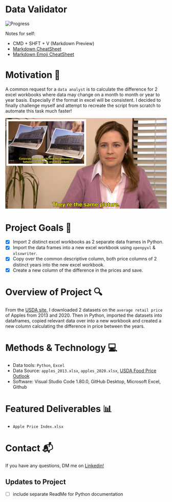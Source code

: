 # Data Validator
![Progress](https://progress-bar.dev/100/?title=progress)

Notes for self: 
* CMD + SHFT + V (Markdown Preview)
* [Markdown CheatSheet]("https://learnxinyminutes.com/docs/markdown/#simple-text-styles")
* [Markdown Emoji CheatSheet]("https://gist.github.com/rxaviers/7360908")

 # Motivation :rocket:
A common request for a `data analyst` is to calculate the difference for 2 excel workbooks where data may change on a month to month or year to year basis. Especially if the format in excel will be consistent. I decided to finally challenge myself and attempt to recreate the script from scratch to automate this task much faster!

![Alt text](image.png)

# Project Goals :dart:
- [x] Import 2 distinct excel workbooks as 2 separate data frames in Python. 
- [x] Import the data frames into a new excel workbook using `openpyxl` & `xlsxwriter`. 
- [x] Copy over the common descriptive column, both price columns of 2 distinct years into the new excel workbook.
- [x] Create a new column of the difference in the prices and save. 

# Overview of Project :mag:
From the [USDA site,]("https://www.ers.usda.gov/data-products/food-price-outlook/food-price-outlook/#Consumer%20Price%20Index") I downloaded 2 datasets on the `average retail price` of Apples from 2013 and 2020. Then in Python, imported the datasets into dataframes, copied relevant data over into a new workbook and created a new column calculating the difference in price between the years. 

# Methods & Technology :computer:
* Data tools: `Python`, `Excel`
* Data Source: `apples_2013.xlsx`, `apples_2020.xlsx`, [USDA Food Price Outlook]("https://www.ers.usda.gov/data-products/food-price-outlook/food-price-outlook/#Consumer%20Price%20Index")
* Software: Visual Studio Code 1.80.0, GitHub Desktop, Microsoft Excel, Github

# Featured Deliverables :bar_chart:
* `Apple Price Index.xlsx`

# Contact :mailbox_with_mail:
If you have any questions, DM me on [Linkedin!]("https://www.linkedin.com/in/sgabriella2023/")

## Updates to Project
- [ ] include separate ReadMe for Python documentation